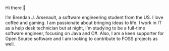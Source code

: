 Hi there 👋 

I’m Brendan J. Arsenault, a software engineering student from the US. I love coffee and gaming. I am passionate about bringing ideas to life. I work in IT as a help desk technician but at night, I'm studying to be a full-time software engineer, focusing on Java and C#. Also, I am a keen supporter for Open Source software and I am looking to contribute to FOSS projects as well.

<!---
brendanjarsenault/brendanjarsenault is a ✨ special ✨ repository because its `README.md` (this file) appears on your GitHub profile.
You can click the Preview link to take a look at your changes.
--->
